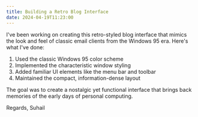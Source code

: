 ```yaml
---
title: Building a Retro Blog Interface
date: 2024-04-19T11:23:00
---
```


I've been working on creating this retro-styled blog interface that mimics the look 
and feel of classic email clients from the Windows 95 era. Here's what I've done:

1. Used the classic Windows 95 color scheme
2. Implemented the characteristic window styling
3. Added familiar UI elements like the menu bar and toolbar
4. Maintained the compact, information-dense layout

The goal was to create a nostalgic yet functional interface that brings back 
memories of the early days of personal computing.

Regards,
Suhail 
